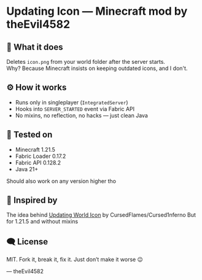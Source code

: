 # Updating Icon — Minecraft mod by theEvil4582

## 🧹 What it does
Deletes `icon.png` from your world folder after the server starts.  
Why? Because Minecraft insists on keeping outdated icons, and I don't.

## ⚙️ How it works
- Runs only in singleplayer (`IntegratedServer`)
- Hooks into `SERVER_STARTED` event via Fabric API
- No mixins, no reflection, no hacks — just clean Java

## 🧪 Tested on
- Minecraft 1.21.5
- Fabric Loader 0.17.2
- Fabric API 0.128.2
- Java 21+
  
Should also work on any version higher tho

## 🧠 Inspired by
The idea behind [Updating World Icon](https://modrinth.com/mod/updating-world-icon) by CursedFlames/Cursed1nferno
But for 1.21.5 and without mixins

## 🗨️ License
MIT. Fork it, break it, fix it. Just don’t make it worse 😉


— theEvil4582


